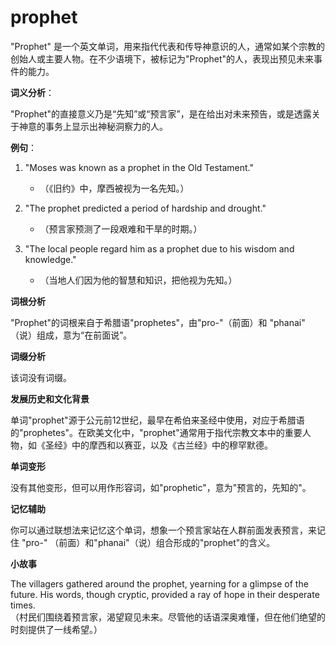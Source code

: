# prophet

"Prophet" 是一个英文单词，用来指代代表和传导神意识的人，通常如某个宗教的创始人或主要人物。在不少语境下，被标记为"Prophet"的人，表现出预见未来事件的能力。

  

**词义分析**：

  

"Prophet"的直接意义乃是“先知”或“预言家”，是在给出对未来预告，或是透露关于神意的事务上显示出神秘洞察力的人。

  

**例句**：

  

1.  "Moses was known as a prophet in the Old Testament."
    
      
    
    *   （《旧约》中，摩西被视为一名先知。）
    
      
    
2.  "The prophet predicted a period of hardship and drought."
    
      
    
    *   （预言家预测了一段艰难和干旱的时期。）
    
      
    
3.  "The local people regard him as a prophet due to his wisdom and knowledge."
    
      
    
    *   （当地人们因为他的智慧和知识，把他视为先知。）
    
      
    

  

**词根分析**

  

"Prophet"的词根来自于希腊语"prophetes"，由"pro-"（前面）和 "phanai" （说）组成，意为“在前面说”。

  

**词缀分析**

  

该词没有词缀。

  

**发展历史和文化背景**

  

单词"prophet"源于公元前12世纪，最早在希伯来圣经中使用，对应于希腊语的"prophetes"。在欧美文化中，"prophet"通常用于指代宗教文本中的重要人物，如《圣经》中的摩西和以赛亚，以及《古兰经》中的穆罕默德。

  

**单词变形**

  

没有其他变形，但可以用作形容词，如"prophetic"，意为"预言的，先知的"。

  

**记忆辅助**

  

你可以通过联想法来记忆这个单词，想象一个预言家站在人群前面发表预言，来记住 "pro-" （前面）和"phanai"（说）组合形成的"prophet"的含义。

  

**小故事**

  

The villagers gathered around the prophet, yearning for a glimpse of the future. His words, though cryptic, provided a ray of hope in their desperate times.  
（村民们围绕着预言家，渴望窥见未来。尽管他的话语深奥难懂，但在他们绝望的时刻提供了一线希望。）

